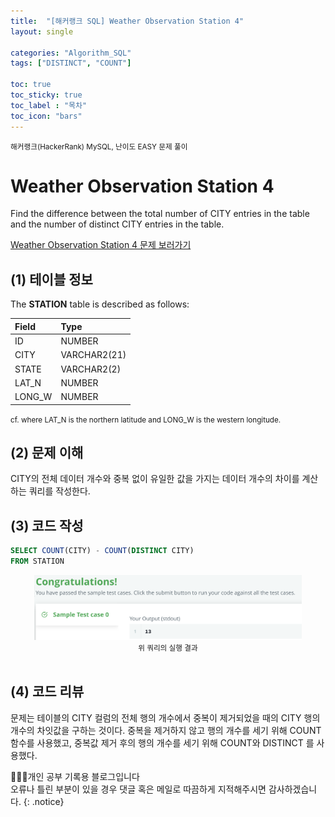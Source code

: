 ```yaml
---
title:  "[해커랭크 SQL] Weather Observation Station 4"
layout: single

categories: "Algorithm_SQL"
tags: ["DISTINCT", "COUNT"]

toc: true
toc_sticky: true
toc_label : "목차"
toc_icon: "bars"
---
```


<small>해커랭크(HackerRank) MySQL, 난이도 EASY 문제 풀이</small>

# Weather Observation Station 4
Find the difference between the total number of CITY entries in the table and the number of distinct CITY entries in the table.

[Weather Observation Station 4 문제 보러가기](https://www.hackerrank.com/challenges/weather-observation-station-4/problem?isFullScreen=true)

## (1) 테이블 정보
The **STATION** table is described as follows:

|Field|Type|
|:----|:---|
|ID| NUMBER|
|CITY| VARCHAR2(21)|
|STATE| VARCHAR2(2)|
|LAT_N |NUMBER|
|LONG_W| NUMBER|

<small>cf. where LAT_N is the northern latitude and LONG_W is the western longitude.</small>

## (2) 문제 이해
CITY의 전체 데이터 개수와 중복 없이 유일한 값을 가지는 데이터 개수의 차이를 계산하는 쿼리를 작성한다.

## (3) 코드 작성
```sql
SELECT COUNT(CITY) - COUNT(DISTINCT CITY)
FROM STATION
```

<div style="text-align : center;">
<img src="/assets/images/sql/hackerrank/hackerrank_mysql_9.png" width="85%">
</div>
<center><small>위 쿼리의 실행 결과</small></center>

<br>

## (4) 코드 리뷰
문제는 테이블의 CITY 컬럼의 전체 행의 개수에서 중복이 제거되었을 때의 CITY 행의 개수의 차잇값을 구하는 것이다. 중복을 제거하지 않고 행의 개수를 세기 위해 COUNT 함수를 사용했고, 중복값 제거 후의 행의 개수를 세기 위해 COUNT와 DISTINCT 를 사용했다.

👩🏻‍💻개인 공부 기록용 블로그입니다
<br>오류나 틀린 부분이 있을 경우 댓글 혹은 메일로 따끔하게 지적해주시면 감사하겠습니다.
{: .notice}